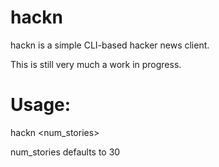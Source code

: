 hackn
=====

hackn is a simple CLI-based hacker news client.

This is still very much a work in progress.

Usage:
======

hackn <num_stories>

num\_stories defaults to 30
